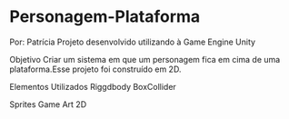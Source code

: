 # Personagem-Plataforma
Por: Patrícia
Projeto desenvolvido utilizando à Game Engine Unity

Objetivo
Criar um sistema em que um personagem fica em cima de uma plataforma.Esse projeto foi construído em 2D.

Elementos Utilizados
Riggdbody
BoxCollider

Sprites
Game Art 2D
